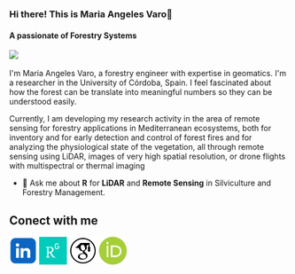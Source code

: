 ### Hi there! This is Maria Angeles Varo👋

#### A passionate of Forestry Systems

![](https://komarev.com/ghpvc/?username=mangelesvaro&color=blueviolet)

I'm Maria Angeles Varo, a forestry engineer with expertise in geomatics. I'm a researcher in the University of Córdoba, Spain. I feel fascinated about how the forest can be translate into meaningful numbers so they can be understood easily.

Currently, I am developing my research activity in the area of remote sensing for forestry applications in Mediterranean ecosystems, both for inventory and for early detection and control of forest fires and for analyzing the physiological state of the vegetation, all through remote sensing using LiDAR, images of very high spatial resolution, or drone flights with multispectral or thermal imaging

- 💬 Ask me about **R** for **LiDAR** and **Remote Sensing** in Silviculture and Forestry Management.

## Conect with me 

[<img src="https://github.com/mangelesvaro/Teaching_resources/blob/main/linked_in.png"  width='50'>](https://www.linkedin.com/in/m%C2%AA-%C3%A1ngeles-varo-72568729/) [<img src="https://github.com/mangelesvaro/Teaching_resources/blob/main/RG_square_green.jpg"  width='50'>](https://www.researchgate.net/profile/M-Varo) [<img src="https://github.com/mangelesvaro/Teaching_resources/blob/main/scholar_google.png"  width='50'>](https://scholar.google.com/citations?user=w9ccMvUAAAAJ&hl=en) [<img src="https://github.com/mangelesvaro/Teaching_resources/blob/main/ORCID%20iD%20elements.png"  width='50'>](https://orcid.org/my-orcid?orcid=0000-0002-7455-3412)


<!--
**mangelesvaro/mangelesvaro** is a ✨ _special_ ✨ repository because its `README.md` (this file) appears on your GitHub profile.

Here are some ideas to get you started:

- 🔭 I’m currently working on ...
- 🌱 I’m currently learning ...
- 👯 I’m looking to collaborate on ...
- 🤔 I’m looking for help with ...
- 💬 Ask me about R for LiDAR and Remote Sensing in Forestry Systems
- 📫 How to reach me: ...
- 😄 Pronouns: ...
- ⚡ Fun fact: ...
-->
